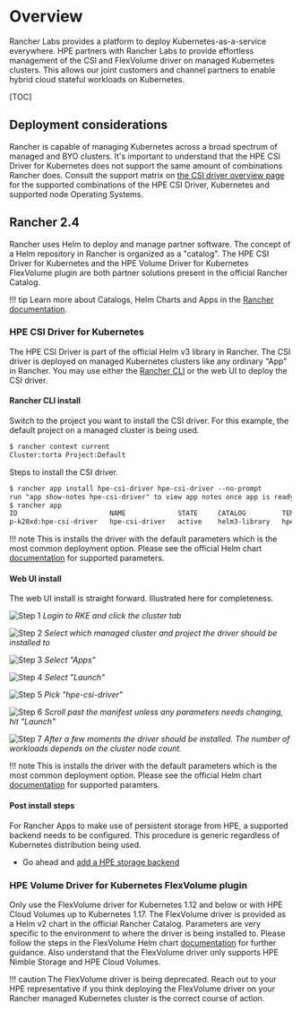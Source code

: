 # Overview

Rancher Labs provides a platform to deploy Kubernetes-as-a-service everywhere. HPE partners with Rancher Labs to provide effortless management of the CSI and FlexVolume driver on managed Kubernetes clusters. This allows our joint customers and channel partners to enable hybrid cloud stateful workloads on Kubernetes.

[TOC]

## Deployment considerations

Rancher is capable of managing Kubernetes across a broad spectrum of managed and BYO clusters. It's important to understand that the HPE CSI Driver for Kubernetes does not support the same amount of combinations Rancher does. Consult the support matrix on [the CSI driver overview page](../../csi_driver/index.md#compatibility_and_support) for the supported combinations of the HPE CSI Driver, Kubernetes and supported node Operating Systems.

## Rancher 2.4

Rancher uses Helm to deploy and manage partner software. The concept of a Helm repository in Rancher is organized as a "catalog". The HPE CSI Driver for Kubernetes and the HPE Volume Driver for Kubernetes FlexVolume plugin are both partner solutions present in the official Rancher Catalog.

!!! tip
    Learn more about Catalogs, Helm Charts and Apps in the [Rancher documentation](https://rancher.com/docs/rancher/v2.x/en/catalog/).

### HPE CSI Driver for Kubernetes

The HPE CSI Driver is part of the official Helm v3 library in Rancher. The CSI driver is deployed on managed Kubernetes clusters like any ordinary "App" in Rancher. You may use either the [Rancher CLI](https://rancher.com/docs/rancher/v2.x/en/cli/) or the web UI to deploy the CSI driver.

#### Rancher CLI install

Switch to the project you want to install the CSI driver. For this example, the default project on a managed cluster is being used.

```markdown
$ rancher context current
Cluster:torta Project:Default
```

Steps to install the CSI driver.

```markdown
$ rancher app install hpe-csi-driver hpe-csi-driver --no-prompt
run "app show-notes hpe-csi-driver" to view app notes once app is ready
$ rancher app
ID                       NAME             STATE     CATALOG         TEMPLATE         VERSION
p-k28xd:hpe-csi-driver   hpe-csi-driver   active    helm3-library   hpe-csi-driver   1.3.1
```

!!! note
    This is installs the driver with the default parameters which is the most common deployment option. Please see the official Helm chart [documentation](https://hub.helm.sh/charts/hpe-storage/hpe-csi-driver) for supported parameters.

#### Web UI install

The web UI install is straight forward. Illustrated here for completeness.

![Step 1](img/rke24-ui/step1.png)
*Login to RKE and click the cluster tab*

![Step 2](img/rke24-ui/step2.png)
*Select which managed cluster and project the driver should be installed to*

![Step 3](img/rke24-ui/step3.png)
*Select "Apps"*

![Step 4](img/rke24-ui/step4.png)
*Select "Launch"*

![Step 5](img/rke24-ui/step5.png)
*Pick "hpe-csi-driver"*

![Step 6](img/rke24-ui/step6.png)
*Scroll past the manifest unless any parameters needs changing, hit "Launch"*

![Step 7](img/rke24-ui/step7.png)
*After a few moments the driver should be installed. The number of workloads depends on the cluster node count.*

!!! note
    This is installs the driver with the default parameters which is the most common deployment option. Please see the official Helm chart [documentation](https://hub.helm.sh/charts/hpe-storage/hpe-csi-driver) for supported paramters.

#### Post install steps

For Rancher Apps to make use of persistent storage from HPE, a supported backend needs to be configured. This procedure is generic regardless of Kubernetes distribution being used.

- Go ahead and [add a HPE storage backend](../../csi_driver/deployment.md#add_a_hpe_storage_backend)

### HPE Volume Driver for Kubernetes FlexVolume plugin

Only use the FlexVolume driver for Kubernetes 1.12 and below or with HPE Cloud Volumes up to Kubernetes 1.17. The FlexVolume driver is provided as a Helm v2 chart in the official Rancher Catalog. Parameters are very specific to the environment to where the driver is being installed to. Please follow the steps in the FlexVolume Helm chart [documentation](https://hub.helm.sh/charts/hpe-storage/hpe-flexvolume-driver) for further guidance. Also understand that the FlexVolume driver only supports HPE Nimble Storage and HPE Cloud Volumes.

!!! caution
    The FlexVolume driver is being deprecated. Reach out to your HPE representative if you think deploying the FlexVolume driver on your Rancher managed Kubernetes cluster is the correct course of action.
